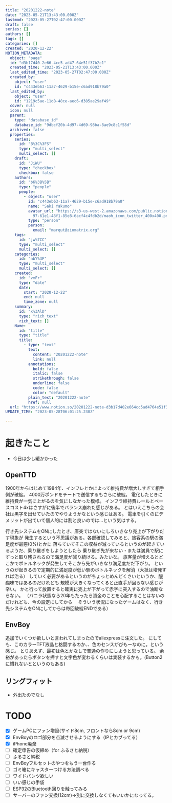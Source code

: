 ```yaml
---
title: "20201222-note"
date: "2023-05-21T13:43:00.000Z"
lastmod: "2023-05-27T02:47:00.000Z"
draft: false
series: []
authors: []
tags: []
categories: []
created: "2020-12-22"
NOTION_METADATA:
  object: "page"
  id: "d3b17d40-2e66-4cc5-ad47-64e51f37b2c1"
  created_time: "2023-05-21T13:43:00.000Z"
  last_edited_time: "2023-05-27T02:47:00.000Z"
  created_by:
    object: "user"
    id: "c443eb63-11a7-4629-b15e-c6ad918b79a0"
  last_edited_by:
    object: "user"
    id: "1219c5ae-11d8-48ce-aec6-d385ae29af49"
  cover: null
  icon: null
  parent:
    type: "database_id"
    database_id: "9dbcf20b-4d97-4d69-98ba-8ae9c8c1f58d"
  archived: false
  properties:
    series:
      id: "B%3C%3FS"
      type: "multi_select"
      multi_select: []
    draft:
      id: "JiWU"
      type: "checkbox"
      checkbox: false
    authors:
      id: "bK%3B%5B"
      type: "people"
      people:
        - object: "user"
          id: "c443eb63-11a7-4629-b15e-c6ad918b79a0"
          name: "Saki Yakumo"
          avatar_url: "https://s3-us-west-2.amazonaws.com/public.notion-static.com/3ad1c4\
            97-61e1-48f1-85e8-6acf4c4fdb2d/maoh_icon_twitter_400x400.png"
          type: "person"
          person:
            email: "marqut@ziomatrix.org"
    tags:
      id: "jw%7CC"
      type: "multi_select"
      multi_select: []
    categories:
      id: "nbY%3F"
      type: "multi_select"
      multi_select: []
    created:
      id: "vmFr"
      type: "date"
      date:
        start: "2020-12-22"
        end: null
        time_zone: null
    summary:
      id: "x%3AlD"
      type: "rich_text"
      rich_text: []
    Name:
      id: "title"
      type: "title"
      title:
        - type: "text"
          text:
            content: "20201222-note"
            link: null
          annotations:
            bold: false
            italic: false
            strikethrough: false
            underline: false
            code: false
            color: "default"
          plain_text: "20201222-note"
          href: null
  url: "https://www.notion.so/20201222-note-d3b17d402e664cc5ad4764e51f37b2c1"
UPDATE_TIME: "2023-05-28T06:01:25.230Z"

---
```

<link rel="stylesheet" href="https://cdn.jsdelivr.net/npm/katex@0.16.2/dist/katex.min.css" integrity="sha384-bYdxxUwYipFNohQlHt0bjN/LCpueqWz13HufFEV1SUatKs1cm4L6fFgCi1jT643X" crossorigin="anonymous">


# 起きたこと

- 今日は少し暖かかった

## OpenTTD


1900年からはじめて1984年、インフレとかによって維持費が増大しすぎて相手側が破綻。 4000万ポンドをチートで送信するもさらに破綻。 電化したときに維持費が一気に上がるのを気にしなかった模様。 インフラ維持費ルールとベースコスト4xはさすがに後半でバランス崩れた感じがある。 とはいえこちらの会社は黒字を出せていたのでやりようかなという感じはある。 電車を引くのにデメリットが出ていて個人的には割と良いのでは…という気はする。


行き先システムをONにしたとき、唐突ではないにしろいきなり売上が下がりだす現象が 発生するという不思議がある。各部確認してみると、旅客系の駅の満足度が最悪(0%)とかに 落ちていてそこの収益が減っているというのが起きているようだ、乗り継ぎをしようとしたら 乗り継ぎ先が来ない・または満員で駅にずっと取り残されるので満足度が減り続ける。みたいな。 旅客量が増えるとどこかでボトルネックが発生してそこから先がいきなり満足度だだ下がり。 というのが起きるので定期的に満足度が低い駅のボトルネックを解消（大抵は増発すれば治る） していく必要があるというのがちょっとめんどくさいというか、醍醐味ではあるのだけれども 規模が大きくなってくると正直手が回らない感じが辛い。 かと行って放置すると確実に売上が下がって赤字に突入するので油断ならない。 （バニラ状態なら20年もたったら資金のことを心配することはないのだけれども、今の設定にしてから 　そういう状況になったゲームはなく、行き先システムをONにしてからは毎回破綻ENDである）


## EnvBoy


追加でいくつか欲しいと言われてしまったのでaliexpressに注文した。 にしても、このカラーTFT液晶と格闘するのか、、色のセンスがびもーなのに。という感じ。 とりあえず、最初は色とかなしで普通の作りにしようと思っている。 余裕があったらボタンを押すと文字色が変わるくらいは実装するかも。(Button2に慣れないとというのもある)


## リングフィット

- 外出たのでなし

# TODO

- [x] ゲームPCにファン増設(サイド8cm, フロントなら8cm or 9cm)
- [x] EnvBoyのロゴ部分を点滅させるようにする（IPとカブってる）
- [x] iPhone廃棄
- [ ] 確定申告の仮締め（for ふるさと納税）
- [ ] ふるさと納税
- [ ] EnvBoyフルセットのやつをもう一台作る
- [ ] ゴミ箱にキャスターつける方法調べる
- [ ] ワイドパンツ欲しい
- [ ] いい感じの手袋
- [ ] ESP32のBluetooth回りを触ってみる
- [ ] サーバーのファン交換(12cm)→別に交換しなくてもいいかになってる。
